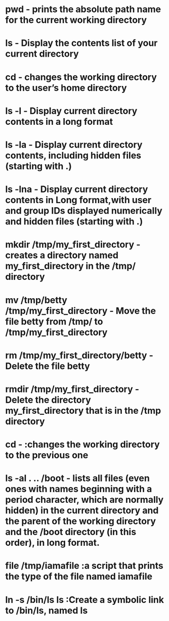 # pwd - prints the absolute path name for the current working directory
# ls - Display the contents list of your current directory
# cd  - changes the working directory to the user’s home directory
# ls -l - Display current directory contents in a long format
# ls -la - Display current directory contents, including hidden files (starting with .)
# ls -lna - Display current directory contents in Long format,with user and group IDs displayed numerically and hidden files (starting with .)
# mkdir /tmp/my_first_directory - creates a directory named my_first_directory in the /tmp/ directory
# mv /tmp/betty /tmp/my_first_directory - Move the file betty from /tmp/ to /tmp/my_first_directory
# rm /tmp/my_first_directory/betty - Delete the file betty
# rmdir /tmp/my_first_directory - Delete the directory my_first_directory that is in the /tmp directory
# cd - :changes the working directory to the previous one
# ls -al . .. /boot - lists all files (even ones with names beginning with a period character, which are normally hidden) in the current directory and the parent of the working directory and the /boot directory (in this order), in long format.
# file /tmp/iamafile :a script that prints the type of the file named iamafile
# ln -s /bin/ls __ls__ :Create a symbolic link to /bin/ls, named __ls__
